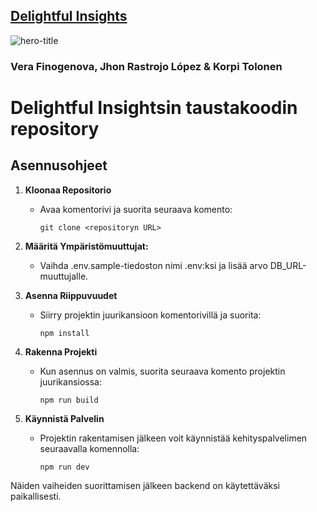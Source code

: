 ## [Delightful Insights](https://zealous-stone-0ba3ea003.5.azurestaticapps.net)

![hero-title](https://github.com/Jxkume/Webi-2/assets/104062080/00a4e342-d90b-4a20-87f2-1dca0bf5eb95)

### Vera Finogenova, Jhon Rastrojo López & Korpi Tolonen

# Delightful Insightsin taustakoodin repository

## Asennusohjeet

1. **Kloonaa Repositorio**
   - Avaa komentorivi ja suorita seuraava komento:
     ```
     git clone <repositoryn URL>
     ```

2. **Määritä Ympäristömuuttujat:**
   - Vaihda .env.sample-tiedoston nimi .env:ksi ja lisää arvo DB_URL-muuttujalle.

3. **Asenna Riippuvuudet**
   - Siirry projektin juurikansioon komentorivillä ja suorita:
     ```
     npm install
     ```

4. **Rakenna Projekti**
   - Kun asennus on valmis, suorita seuraava komento projektin juurikansiossa:
     ```
     npm run build
     ```

5. **Käynnistä Palvelin**
   - Projektin rakentamisen jälkeen voit käynnistää kehityspalvelimen seuraavalla komennolla:
     ```
     npm run dev
     ```

Näiden vaiheiden suorittamisen jälkeen backend on käytettäväksi paikallisesti.
